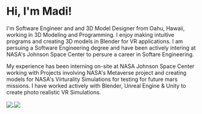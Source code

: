 # Hi, I'm Madi!

I'm Software Engineer and and 3D Model Designer from Oahu, Hawaii, working in 3D Modeling and Programming. I enjoy making intuitive programs and creating 3D models in Blender for VR applications. I am persuing a Software Engineering degree and have been actively intering at NASA's Johnson Space Center to persure a career in Softare Engineering.

My experience has been interning on-site at NASA Johnson Space Center working with Projects involving NASA's Metaverse project and creating models for NASA's Virturality Simulations for testing for future mars missions. I have worked actively with Blender, Unreal Engine & Unity to create photo realistic VR Simulations.


<a href="https://github.com/anuraghazra/github-readme-stats">
  <img align="center" src="hhttps://github-readme-stats.vercel.app/api?username=MadisGrid&show_icons=true&theme=gotham" />
</a>
<a href="https://github.com/anuraghazra/github-readme-stats">
  <img align="center" src="https://github-readme-stats.vercel.app/api/top-langs/?username=MadisGrid" />
</a>


